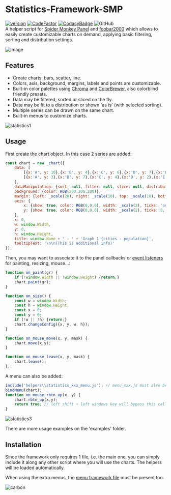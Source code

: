 # Statistics-Framework-SMP
[![version][version_badge]][changelog]
[![CodeFactor][codefactor_badge]](https://www.codefactor.io/repository/github/regorxxx/Statistics-Framework-SMP/overview/main)
[![CodacyBadge][codacy_badge]](https://www.codacy.com/gh/regorxxx/Statistics-Framework-SMP/dashboard?utm_source=github.com&amp;utm_medium=referral&amp;utm_content=regorxxx/Statistics-Framework-SMP&amp;utm_campaign=Badge_Grade)
![GitHub](https://img.shields.io/github/license/regorxxx/Statistics-Framework-SMP)  
A helper script for [Spider Monkey Panel](https://theqwertiest.github.io/foo_spider_monkey_panel) and [foobar2000](https://www.foobar2000.org) which allows to easily create customizable charts on demand, applying basic filtering, sorting and distribution settings.

![image](https://user-images.githubusercontent.com/83307074/174877709-ec45cb0c-9114-417b-b308-8f954fe970f6.png)

## Features
- Create charts: bars, scatter, line.  
- Colors, axis, background, margins, labels and points are customizable.
- Built-in color palettes using [Chroma](https://gka.github.io/chroma.js/) and [ColorBrewer](https://colorbrewer2.org), also colorblind friendly presets.
- Data may be filtered, sorted or sliced on the fly.
- Data may be fit to a distribution or shown 'as is' (with selected sorting).
- Multiple series can be drawn on the same chart.
- Built-in menus to customize charts.

![statistics1](https://user-images.githubusercontent.com/83307074/174884116-4dd83189-392b-45c4-be24-c819bbd5a204.gif)

## Usage
First create the chart object. In this case 2 series are added:
```javascript
const chart = new _chart({
	data: [
		[{x:'A', y: 10},{x:'B', y: 4},{x:'C', y: 6},{x:'D', y: 7},{x:'E', y: 3}], 
		[{x:'A', y: 3},{x:'B', y: 7},{x:'C', y: 4},{x:'D', y: 2},{x:'E', y: 5}]
	],
	dataManipulation: {sort: null, filter: null, slice: null, distribution: null},
	background: {color: RGB(200,200,200)},
	margin: {left: _scale(20), right: _scale(10), top: _scale(10), bottom: _scale(15)},
	axis: {
		x: {show: true, color: RGB(0,0,0), width: _scale(2), ticks: 'auto', labels: true, key: 'Cities'}, 
		y: {show: true, color: RGB(0,0,0), width: _scale(2), ticks: 5, labels: true, key: 'Population'}
	},
	x: 0,
	w: window.Width,
	y: 0,
	h: window.Height,
	title: window.Name + ' - ' + 'Graph 1 {cities - population}',
	tooltipText: '\n\n(This is additional info)'
});
```

Then, you may want to associate it to the panel callbacks or [event listeners](https://github.com/regorxxx/Callbacks-Framework-SMP) for painting, resizing, mouse...:
```javascript
function on_paint(gr) {
	if (!window.Width || !window.Height) {return;}
	chart.paint(gr);
}

function on_size() {
	const w = window.Width;
	const h = window.Height;
	const x = 0;
	const y = 0;
	if (!w || !h) {return;}
	chart.changeConfig({x, y, w, h});
}

function on_mouse_move(x, y, mask) {
	chart.move(x,y);
}

function on_mouse_leave(x, y, mask) {
	chart.leave();
};
```

A menu can also be added:
```javascript
include('helpers\\statistics_xxx_menu.js'); // menu_xxx.js must also be present!
bindMenu(chart);
function on_mouse_rbtn_up(x, y) {
	chart.rbtn_up(x,y);
	return true; // left shift + left windows key will bypass this callback and will open default context menu.
}
```
![statistics3](https://user-images.githubusercontent.com/83307074/174886889-e5cb7a2c-6afa-4a2e-bffa-a416b71bf1d2.gif)

There are more usage examples on the 'examples' folder.

## Installation
Since the framework only requires 1 file, i.e. the main one, you can simply include it along any other script where you will use the charts. The helpers will be loaded automatically.

When using the extra menus, the [menu framework file](https://github.com/regorxxx/Menu-Framework-SMP) must be present too.

![carbon](https://user-images.githubusercontent.com/83307074/174885023-4eb84284-1047-4773-bc01-2b10beea04bd.png)

[changelog]: CHANGELOG.md
[version_badge]: https://img.shields.io/github/release/regorxxx/Statistics-Framework-SMP.svg
[codacy_badge]: https://api.codacy.com/project/badge/Grade/3e59f8dccd204721a7801197d6c336ed
[codefactor_badge]: https://www.codefactor.io/repository/github/regorxxx/Statistics-Framework-SMP/badge/main
